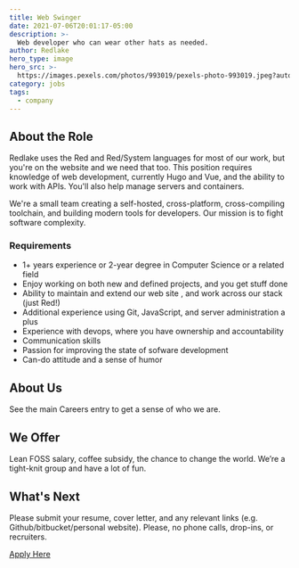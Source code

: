 ```yaml
---
title: Web Swinger
date: 2021-07-06T20:01:17-05:00
description: >-
  Web developer who can wear other hats as needed.
author: Redlake
hero_type: image
hero_src: >-
  https://images.pexels.com/photos/993019/pexels-photo-993019.jpeg?auto=compress&cs=tinysrgb&h=650&w=940
category: jobs
tags:
  - company
---
```

## About the Role

Redlake uses the Red and Red/System languages for most of our work, but you're on the website and we need that too. This position requires knowledge of web development, currently Hugo and Vue, and the ability to work with APIs. You'll also help manage servers and containers.

We're a small team creating a self-hosted, cross-platform, cross-compiling toolchain, and building modern tools for developers. Our mission is to fight software complexity.

### Requirements

* 1+ years experience or 2-year degree in Computer Science or a related field
* Enjoy working on both new and defined projects, and you get stuff done
* Ability to maintain and extend our web site , and work across our stack (just Red!)
* Additional experience using Git, JavaScript, and server administration a plus
* Experience with devops, where you have ownership and accountability
* Communication skills
* Passion for improving the state of sofware development
* Can-do attitude and a sense of humor

## About Us

See the main Careers entry to get a sense of who we are.

## We Offer

Lean FOSS salary, coffee subsidy, the chance to change the world. We’re a tight-knit group and have a lot of fun.

## What's Next

Please submit your resume, cover letter, and any relevant links (e.g. Github/bitbucket/personal website). Please, no phone calls, drop-ins, or recruiters.

[Apply Here](mailto:gregg@redlake-tech.com)
